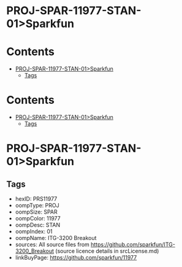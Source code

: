 
PROJ-SPAR-11977-STAN-01>Sparkfun
================================

Contents
========

* [PROJ-SPAR-11977-STAN-01>Sparkfun](#proj-spar-11977-stan-01sparkfun)
	* [Tags](#tags)

Contents
========

* [PROJ-SPAR-11977-STAN-01>Sparkfun](#proj-spar-11977-stan-01sparkfun)
	* [Tags](#tags)

# PROJ-SPAR-11977-STAN-01>Sparkfun

## Tags

- hexID: PRS11977
- oompType: PROJ
- oompSize: SPAR
- oompColor: 11977
- oompDesc: STAN
- oompIndex: 01
- oompName: ITG-3200 Breakout
- sources: All source files from https://github.com/sparkfun/ITG-3200_Breakout (source licence details in srcLicense.md)
- linkBuyPage: https://github.com/sparkfun/11977
